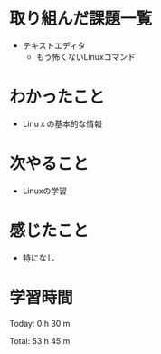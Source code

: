 # 取り組んだ課題一覧
- テキストエディタ
  - もう怖くないLinuxコマンド

# わかったこと
- Linuｘの基本的な情報
  
# 次やること
- Linuxの学習
  
# 感じたこと
- 特になし
  
# 学習時間
Today: 0 h 30 m

Total: 53 h 45 m
